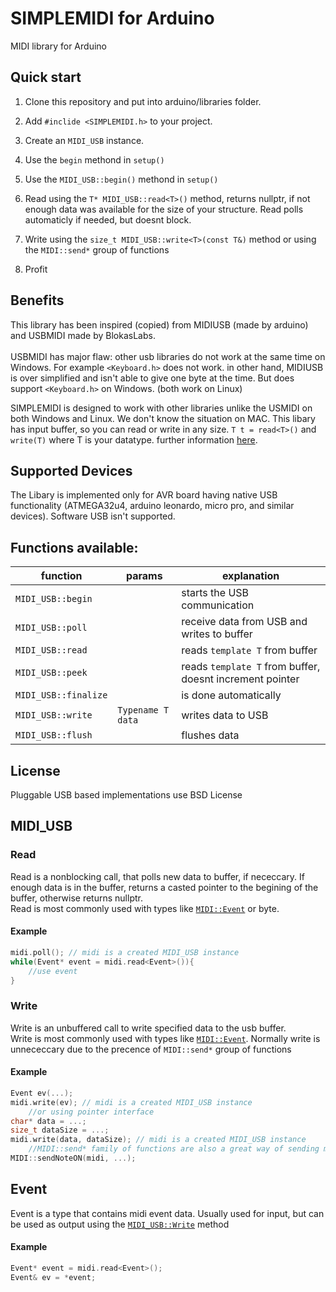 # SIMPLEMIDI for Arduino

MIDI library for Arduino

## Quick start

1. Clone this repository and put into arduino/libraries folder.

2. Add ```#inclide <SIMPLEMIDI.h>``` to your project.

3. Create an ``MIDI_USB`` instance.

4. Use the ``begin`` methond in ``setup()``

4. Use the ``MIDI_USB::begin()`` methond in ``setup()``

5. Read using the ` T* MIDI_USB::read<T>() ` method, returns nullptr, if not enough data was available for the size of your structure. Read polls automaticly if needed, but doesnt block.

6. Write using the `size_t MIDI_USB::write<T>(const T&)` method or using the `MIDI::send*` group of functions

7. Profit

## Benefits
This library has been inspired (copied) from MIDIUSB (made by arduino) and USBMIDI made by BlokasLabs. 
<br>
<br>
USBMIDI has major flaw: other usb libraries do not work at the same time on Windows. For example ``<Keyboard.h>`` does not work. in other hand, MIDIUSB is over simplified and isn't able to give one byte at the time. But does support ``<Keyboard.h>`` on Windows. (both work on Linux)

SIMPLEMIDI is designed to work with other libraries unlike the USMIDI on both Windows and Linux. We don't know the situation on MAC. This libary has input buffer, so you can read or write in any size. ``T t = read<T>()`` and ``write(T)`` where T is your datatype. further information [here](#midi_usb).


## Supported Devices
The Libary is implemented only for AVR board having native USB functionality (ATMEGA32u4, arduino leonardo, micro pro, and similar devices). Software USB isn't supported.

## Functions available:
|function|params|explanation|
|--|--|--|
|``MIDI_USB::begin``||starts the USB communication|
|``MIDI_USB::poll``||receive data from USB and writes to buffer|
|``MIDI_USB::read``||reads ``template T`` from buffer|
|``MIDI_USB::peek``||reads ``template T`` from buffer, doesnt increment pointer|
|``MIDI_USB::finalize``||is done automatically|
|``MIDI_USB::write``|``Typename T data``|writes data to USB|
|``MIDI_USB::flush``||flushes data|


## License
Pluggable USB based implementations use BSD License

## MIDI_USB

### Read
Read is a nonblocking call, that polls new data to buffer, if nececcary. If enough data is in the buffer, returns a casted pointer to the begining of the buffer, otherwise returns nullptr.
<br>
Read is most commonly used with types like [`MIDI::Event`](#event) or byte.

#### Example
```c++
midi.poll(); // midi is a created MIDI_USB instance
while(Event* event = midi.read<Event>()){
    //use event
}
```


### Write
Write is an unbuffered call to write specified data to the usb buffer. 
<br>
Write is most commonly used with types like [`MIDI::Event`](#event). Normally write is unnececcary due to the precence of `MIDI::send*` group of functions

#### Example
```c++
Event ev(...); 
midi.write(ev); // midi is a created MIDI_USB instance
    //or using pointer interface
char* data = ...;
size_t dataSize = ...;
midi.write(data, dataSize); // midi is a created MIDI_USB instance
    //MIDI::send* family of functions are also a great way of sending midi data
MIDI::sendNoteON(midi, ...);
```
## Event

Event is a type that contains midi event data. Usually used for input, but can be used as output using the [`MIDI_USB::Write`](#write) method

#### Example

```c++
Event* event = midi.read<Event>();
Event& ev = *event;
```
